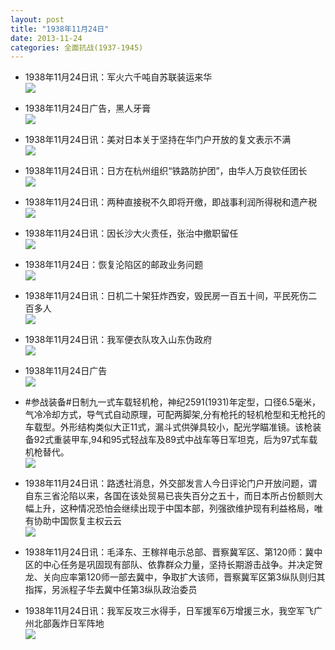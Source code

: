 ```yaml
---
layout: post
title: "1938年11月24日"
date: 2013-11-24
categories: 全面抗战(1937-1945)
---
```


<meta name="referrer" content="no-referrer" />

- 1938年11月24日讯：军火六千吨自苏联装运来华 <br/><img src="https://ww3.sinaimg.cn/large/aca367d8jw1eawiirgvv2j20gu05w0uj.jpg" />

- 1938年11月24日广告，黑人牙膏 <br/><img src="https://ww4.sinaimg.cn/large/aca367d8jw1eawgsckhmmj206l0h3dhb.jpg" />

- 1938年11月24日讯：美对日本关于坚持在华门户开放的复文表示不满 <br/><img src="https://ww1.sinaimg.cn/large/aca367d8jw1eawf1xau5lj20cs13q480.jpg" />

- 1938年11月24日讯：日方在杭州组织“铁路防护团”，由华人万良钦任团长 <br/><img src="https://ww2.sinaimg.cn/large/aca367d8jw1eawdbh0yjvj208h0e2gnf.jpg" />

- 1938年11月24日讯：两种直接税不久即将开缴，即战事利润所得税和遗产税 <br/><img src="https://ww2.sinaimg.cn/large/aca367d8jw1eaw9umxt1nj20aq0e4tb3.jpg" />

- 1938年11月24日讯：因长沙大火责任，张治中撤职留任 <br/><img src="https://ww1.sinaimg.cn/large/aca367d8jw1eaw8482c8kj20e30dmn0c.jpg" />

- 1938年11月24日：恢复沦陷区的邮政业务问题 <br/><img src="https://ww2.sinaimg.cn/large/aca367d8jw1eaw6drsa2fj20cs0ijtey.jpg" />

- 1938年11月24日讯：日机二十架狂炸西安，毁民房一百五十间，平民死伤二百多人 <br/><img src="https://ww2.sinaimg.cn/large/aca367d8jw1eaw16gf372j20cs0qvtec.jpg" />

- 1938年11月24日讯：我军便衣队攻入山东伪政府 <br/><img src="https://ww4.sinaimg.cn/large/aca367d8jw1eavzg0sq9wj20cs0jxn0j.jpg" />

- 1938年11月24日广告 <br/><img src="https://ww1.sinaimg.cn/large/aca367d8jw1eavxpjy6wnj20fg0l30xu.jpg" />

- #参战装备#日制九一式车载轻机枪，神纪2591(1931)年定型，口径6.5毫米，气冷冷却方式，导气式自动原理，可配两脚架,分有枪托的轻机枪型和无枪托的车载型。外形结构类似大正11式，漏斗式供弹具较小，配光学瞄准镜。该枪装备92式重装甲车,94和95式轻战车及89式中战车等日军坦克，后为97式车载机枪替代。 <br/><img src="https://ww1.sinaimg.cn/large/aca367d8jw1eavvonezcnj20cs118wib.jpg" />

- 1938年11月24日讯：路透社消息，外交部发言人今日评论门户开放问题，谓自东三省沦陷以来，各国在该处贸易已丧失百分之五十，而日本所占份额则大幅上升，这种情况恐怕会继续出现于中国本部，列强欲维护现有利益格局，唯有协助中国恢复主权云云 <br/><img src="https://ww4.sinaimg.cn/large/aca367d8jw1eavu8q1n16j20cs0dvtai.jpg" />

- 1938年11月24日讯：毛泽东、王稼祥电示总部、晋察冀军区、第120师：冀中区的中心任务是巩固现有部队、依靠群众力量，坚持长期游击战争。并决定贺龙、关向应率第120师一部去冀中，争取扩大该师，晋察冀军区第3纵队则归其指挥，另派程子华去冀中任第3纵队政治委员 

- 1938年11月24日讯：我军反攻三水得手，日军援军6万增援三水，我空军飞广州北部轰炸日军阵地 <br/><img src="https://ww2.sinaimg.cn/large/aca367d8jw1eavqrvvkqaj20cs13fdnr.jpg" />

